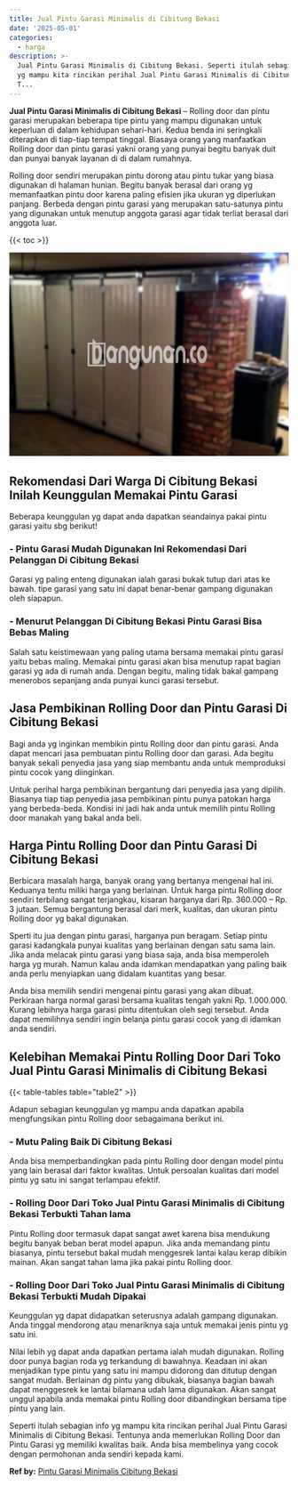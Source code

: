 ```yaml
---
title: Jual Pintu Garasi Minimalis di Cibitung Bekasi
date: '2025-05-01'
categories:
  - harga
description: >-
  Jual Pintu Garasi Minimalis di Cibitung Bekasi. Seperti itulah sebagian info
  yg mampu kita rincikan perihal Jual Pintu Garasi Minimalis di Cibitung Bekasi.
  T...
---
```


**Jual Pintu Garasi Minimalis di Cibitung Bekasi** – Rolling door dan pintu garasi merupakan beberapa tipe pintu yang mampu digunakan untuk keperluan di dalam kehidupan sehari-hari. Kedua benda ini seringkali diterapkan di tiap-tiap tempat tinggal. Biasaya orang yang manfaatkan Rolling door dan pintu garasi yakni orang yang punyai begitu banyak duit dan punyai banyak layanan di di dalam rumahnya.

Rolling door sendiri merupakan pintu dorong atau pintu tukar yang biasa digunakan di halaman hunian. Begitu banyak berasal dari orang yg memanfaatkan pintu door karena paling efisien jika ukuran yg diperlukan panjang. Berbeda dengan pintu garasi yang merupakan satu-satunya pintu yang digunakan untuk menutup anggota garasi agar tidak terliat berasal dari anggota luar.

{{< toc >}}

![Jual Pintu Garasi Minimalis di Cibitung Bekasi](/images/pintu-garasi-35.png)

## Rekomendasi Dari Warga Di Cibitung Bekasi Inilah Keunggulan Memakai Pintu Garasi

Beberapa keunggulan yg dapat anda dapatkan seandainya pakai pintu garasi yaitu sbg berikut!

### \- Pintu Garasi Mudah Digunakan Ini Rekomendasi Dari Pelanggan Di Cibitung Bekasi

Garasi yg paling enteng digunakan ialah garasi bukak tutup dari atas ke bawah. tipe garasi yang satu ini dapat benar-benar gampang digunakan oleh siapapun.

### \- Menurut Pelanggan Di Cibitung Bekasi Pintu Garasi Bisa Bebas Maling

Salah satu keistimewaan yang paling utama bersama memakai pintu garasi yaitu bebas maling. Memakai pintu garasi akan bisa menutup rapat bagian garasi yg ada di rumah anda. Dengan begitu, maling tidak bakal gampang menerobos sepanjang anda punyai kunci garasi tersebut.

## Jasa Pembikinan Rolling Door dan Pintu Garasi Di Cibitung Bekasi

Bagi anda yg inginkan membikin pintu Rolling door dan pintu garasi. Anda dapat mencari jasa pembuatan pintu Rolling door dan garasi. Ada begitu banyak sekali penyedia jasa yang siap membantu anda untuk memproduksi pintu cocok yang diinginkan.

Untuk perihal harga pembikinan bergantung dari penyedia jasa yang dipilih. Biasanya tiap tiap penyedia jasa pembikinan pintu punya patokan harga yang berbeda-beda. Kondisi ini jadi hak anda untuk memilih pintu Rolling door manakah yang bakal anda beli.

## Harga Pintu Rolling Door dan Pintu Garasi Di Cibitung Bekasi

Berbicara masalah harga, banyak orang yang bertanya mengenai hal ini. Keduanya tentu miliki harga yang berlainan. Untuk harga pintu Rolling door sendiri terbilang sangat terjangkau, kisaran harganya dari Rp. 360.000 – Rp. 3 jutaan. Semua bergantung berasal dari merk, kualitas, dan ukuran pintu Rolling door yg bakal digunakan.

Sperti itu jua dengan pintu garasi, harganya pun beragam. Setiap pintu garasi kadangkala punyai kualitas yang berlainan dengan satu sama lain. Jika anda melacak pintu garasi yang biasa saja, anda bisa memperoleh harga yg murah. Namun kalau anda idamkan mendapatkan yang paling baik anda perlu menyiapkan uang didalam kuantitas yang besar.

Anda bisa memilih sendiri mengenai pintu garasi yang akan dibuat. Perkiraan harga normal garasi bersama kualitas tengah yakni Rp. 1.000.000. Kurang lebihnya harga garasi pintu ditentukan oleh segi tersebut. Anda dapat memilihnya sendiri ingin belanja pintu garasi cocok yang di idamkan anda sendiri.

## Kelebihan Memakai Pintu Rolling Door Dari Toko Jual Pintu Garasi Minimalis di Cibitung Bekasi

{{< table-tables table="table2" >}}

Adapun sebagian keunggulan yg mampu anda dapatkan apabila mengfungsikan pintu Rolling door sebagaimana berikut ini.

### \- Mutu Paling Baik Di Cibitung Bekasi

Anda bisa memperbandingkan pada pintu Rolling door dengan model pintu yang lain berasal dari faktor kwalitas. Untuk persoalan kualitas dari model pintu yg satu ini sangat terlampau efektif.

### \- Rolling Door Dari Toko Jual Pintu Garasi Minimalis di Cibitung Bekasi Terbukti Tahan lama

Pintu Rolling door termasuk dapat sangat awet karena bisa mendukung begitu banyak beban berat model apapun. Jika anda memandang pintu biasanya, pintu tersebut bakal mudah menggesrek lantai kalau kerap dibikin mainan. Akan sangat tahan lama jika pakai pintu Rolling door.

### \- Rolling Door Dari Toko Jual Pintu Garasi Minimalis di Cibitung Bekasi Terbukti Mudah Dipakai

Keunggulan yg dapat didapatkan seterusnya adalah gampang digunakan. Anda tinggal mendorong atau menariknya saja untuk memakai jenis pintu yg satu ini.

Nilai lebih yg dapat anda dapatkan pertama ialah mudah digunakan. Rolling door punya bagian roda yg terkandung di bawahnya. Keadaan ini akan menjadikan type pintu yang satu ini mampu didorong dan ditutup dengan sangat mudah. Berlainan dg pintu yang dibukak, biasanya bagian bawah dapat menggesrek ke lantai bilamana udah lama digunakan. Akan sangat unggul apabila anda memakai pintu Rolling door dibandingkan bersama tipe pintu yang lain.

Seperti itulah sebagian info yg mampu kita rincikan perihal Jual Pintu Garasi Minimalis di Cibitung Bekasi. Tentunya anda memerlukan Rolling Door dan Pintu Garasi yg memiliki kwalitas baik. Anda bisa membelinya yang cocok dengan permohonan anda sendiri kepada kami.

**Ref by:** [Pintu Garasi Minimalis Cibitung Bekasi](https://id.wikipedia.org/wiki/Pintu)
